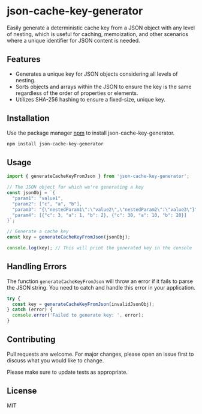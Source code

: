 # json-cache-key-generator

Easily generate a deterministic cache key from a JSON object with any level of nesting, which is useful for caching, memoization, and other scenarios where a unique identifier for JSON content is needed.

## Features

- Generates a unique key for JSON objects considering all levels of nesting.
- Sorts objects and arrays within the JSON to ensure the key is the same regardless of the order of properties or elements.
- Utilizes SHA-256 hashing to ensure a fixed-size, unique key.

## Installation

Use the package manager [npm](https://www.npmjs.com/) to install json-cache-key-generator.

```bash
npm install json-cache-key-generator
```

## Usage

```javascript
import { generateCacheKeyFromJson } from 'json-cache-key-generator';

// The JSON object for which we're generating a key
const jsonObj = `{
  "param1": "value1",
  "param2": ["c", "a", "b"],
  "param3": "{\"nestedParam1\":\"value2\",\"nestedParam2\":\"value3\"}",
  "param4": [{"c": 3, "a": 1, "b": 2}, {"c": 30, "a": 10, "b": 20}]
}`;

// Generate a cache key
const key = generateCacheKeyFromJson(jsonObj);

console.log(key); // This will print the generated key in the console

```

## Handling Errors
The function `generateCacheKeyFromJson` will throw an error if it fails to parse the JSON string. You need to catch and handle this error in your application.

```javascript
try {
  const key = generateCacheKeyFromJson(invalidJsonObj);
} catch (error) {
  console.error('Failed to generate key: ', error);
}
```

## Contributing
Pull requests are welcome. For major changes, please open an issue first to discuss what you would like to change.

Please make sure to update tests as appropriate.

## License
MIT

